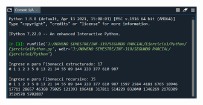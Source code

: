 ![Ejercicio1Python](https://github.com/JhulenMallo/Examen319_2/blob/main/Ejecuciones%20de%20programa/Ejercicio1Python.png)
